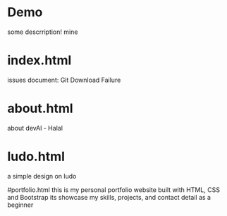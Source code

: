 # Demo

some descrription!
mine

# index.html
issues document: Git Download Failure

# about.html
about devAl - Halal

# ludo.html
 a simple design on ludo
 
#portfolio.html
this is my personal portfolio website built with HTML, CSS and Bootstrap
its showcase my skills, projects, and contact detail as a beginner